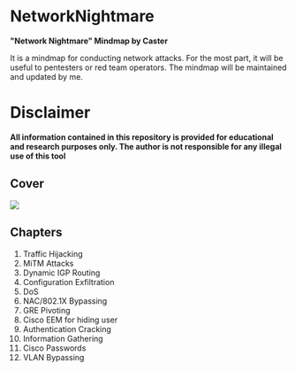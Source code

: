 # NetworkNightmare
**"Network Nightmare" Mindmap by Caster**

It is a mindmap for conducting network attacks. For the most part, it will be useful to pentesters or red team operators.
The mindmap will be maintained and updated by me.

# Disclaimer

**All information contained in this repository is provided for educational and research purposes only. The author is not responsible for any illegal use of this tool**

## Cover
![](Mindmap_Cover.png)


## Chapters
1. Traffic Hijacking
2. MiTM Attacks
3. Dynamic IGP Routing
4. Configuration Exfiltration
5. DoS
6. NAC/802.1X Bypassing
7. GRE Pivoting
8. Cisco EEM for hiding user
9. Authentication Cracking
10. Information Gathering
11. Cisco Passwords
12. VLAN Bypassing
